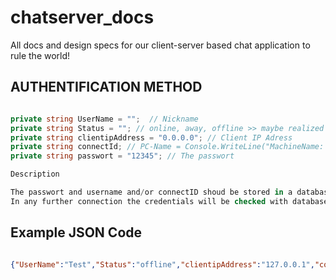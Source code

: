 # chatserver_docs
All docs and design specs for our client-server based chat application to rule the world!

## AUTHENTIFICATION METHOD
```csharp

private string UserName = "";  // Nickname
private string Status = ""; // online, away, offline >> maybe realized with State Pattern?
private string clientipAddress = "0.0.0.0"; // Client IP Adress
private string connectId; // PC-Name = Console.WriteLine("MachineName: {0}", Environment.MachineName);
private string passwort = "12345"; // The passwort

Description

The passwort and username and/or connectID shoud be stored in a database at first connection.
In any further connection the credentials will be checked with database entry.

```

## Example JSON Code

```JSON

{"UserName":"Test","Status":"offline","clientipAddress":"127.0.0.1","connectId":null,"passwort":"A12345"}

```

